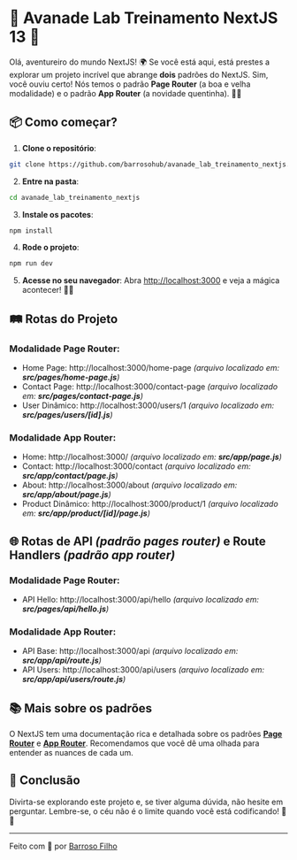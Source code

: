# 🚀 Avanade Lab Treinamento NextJS 13 🚀

Olá, aventureiro do mundo NextJS! 🌍 Se você está aqui, está prestes a explorar um projeto incrível que abrange **dois** padrões do NextJS. Sim, você ouviu certo! Nós temos o padrão **Page Router** (a boa e velha modalidade) e o padrão **App Router** (a novidade quentinha). 🍞🔥

## 📦 Como começar?

1. **Clone o repositório**:
```bash
git clone https://github.com/barrosohub/avanade_lab_treinamento_nextjs.git
```

2. **Entre na pasta**:
```bash
cd avanade_lab_treinamento_nextjs
```

3. **Instale os pacotes**:

```bash
npm install
```

4. **Rode o projeto**:
    
```bash
npm run dev
```

5. **Acesse no seu navegador**:
Abra [http://localhost:3000](http://localhost:3000) e veja a mágica acontecer! 🎩✨

## 🛤️ Rotas do Projeto

### Modalidade Page Router:

- Home Page: http://localhost:3000/home-page *(arquivo localizado em: **src/pages/home-page.js**)*
- Contact Page: http://localhost:3000/contact-page *(arquivo localizado em: **src/pages/contact-page.js**)*
- User Dinâmico: http://localhost:3000/users/1 *(arquivo localizado em: **src/pages/users/[id].js**)*

### Modalidade App Router:

- Home: http://localhost:3000/ *(arquivo localizado em: **src/app/page.js**)*
- Contact: http://localhost:3000/contact *(arquivo localizado em: **src/app/contact/page.js**)*
- About: http://localhost:3000/about *(arquivo localizado em: **src/app/about/page.js**)*
- Product Dinâmico: http://localhost:3000/product/1 *(arquivo localizado em: **src/app/product/[id]/page.js**)*

## 🌐 Rotas de API *(padrão pages router)* e Route Handlers *(padrão app router)*

### Modalidade Page Router:

- API Hello: http://localhost:3000/api/hello *(arquivo localizado em: **src/pages/api/hello.js**)*

### Modalidade App Router:

- API Base: http://localhost:3000/api *(arquivo localizado em: **src/app/api/route.js**)*
- API Users: http://localhost:3000/api/users *(arquivo localizado em: **src/app/api/users/route.js**)*

## 📚 Mais sobre os padrões

O NextJS tem uma documentação rica e detalhada sobre os padrões [**Page Router**](https://nextjs.org/docs/pages) e [**App Router**](https://nextjs.org/docs/app). Recomendamos que você dê uma olhada para entender as nuances de cada um.

## 🎉 Conclusão

Divirta-se explorando este projeto e, se tiver alguma dúvida, não hesite em perguntar. Lembre-se, o céu não é o limite quando você está codificando! 🚀🌌

---

Feito com 💙 por [Barroso Filho](https://github.com/barrosohub)

